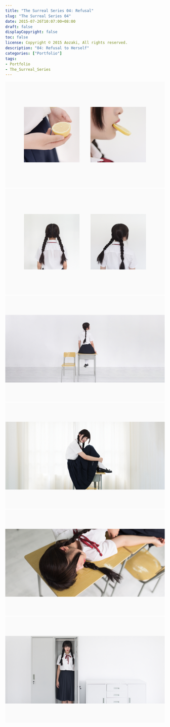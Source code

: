 ```yaml
---
title: "The Surreal Series 04: Refusal"
slug: "The Surreal Series 04"
date: 2015-07-26T10:07:00+08:00
draft: false
displayCopyright: false
toc: false
license: Copyright © 2015 Aozaki, All rights reserved.
description: "04: Refusal to Herself"
categories: ["Portfolio"]
tags: 
- Portfolio
- The_Surreal_Series
---
```


![](0008.jpg)
![](0002.jpg)
![](0001.jpg)
![](0003.jpg)
![](0004.jpg)
![](0006.jpg)
